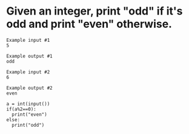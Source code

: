 # Given an integer, print "odd" if it's odd and print "even" otherwise.

```
Example input #1
5

Example output #1
odd

Example input #2
6

Example output #2
even

```
```
a = int(input())
if(a%2==0):
  print("even")
else:
  print("odd")
```
